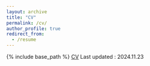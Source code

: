 ```yaml
---
layout: archive
title: "CV"
permalink: /cv/
author_profile: true
redirect_from:
  - /resume
---
```


{% include base_path %}
[CV](../files/Kyoungmo_Koo_CV_BME.pdf) 
Last updated : 2024.11.23